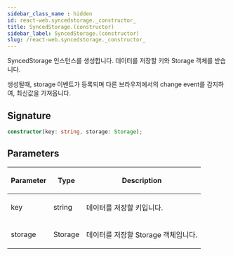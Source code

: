 ```yaml
---
sidebar_class_name : hidden
id: react-web.syncedstorage._constructor_
title: SyncedStorage.(constructor)
sidebar_label: SyncedStorage.(constructor)
slug: /react-web.syncedstorage._constructor_
---
```






SyncedStorage 인스턴스를 생성합니다. 데이터를 저장할 키와 Storage 객체를 받습니다.

생성될때, storage 이벤트가 등록되며 다른 브라우저에서의 change event를 감지하여, 최신값을 가져옵니다.

## Signature

```typescript
constructor(key: string, storage: Storage);
```

## Parameters

<table><thead><tr><th>

Parameter


</th><th>

Type


</th><th>

Description


</th></tr></thead>
<tbody><tr><td>

key


</td><td>

string


</td><td>

데이터를 저장할 키입니다.


</td></tr>
<tr><td>

storage


</td><td>

Storage


</td><td>

데이터를 저장할 Storage 객체입니다.


</td></tr>
</tbody></table>

